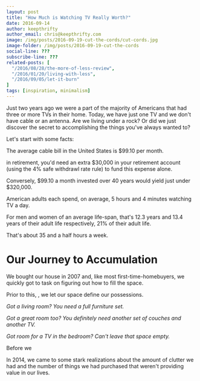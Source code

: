 ```yaml
---
layout: post
title: "How Much is Watching TV Really Worth?"
date: 2016-09-14
author: keepthrifty
author_email: chris@keepthrifty.com
image: /img/posts/2016-09-19-cut-the-cords/cut-cords.jpg
image-folder: /img/posts/2016-09-19-cut-the-cords
social-line: ???
subscribe-line: ???
related-posts: [
  "/2016/08/28/the-more-of-less-review",
  "/2016/01/20/living-with-less",
  "/2016/09/05/let-it-burn"
]
tags: [inspiration, minimalism]
---
```


Just two years ago we were a part of the majority of Americans that had three or more TVs in their home. Today, we have just one TV and we don't have cable or an antenna. Are we living under a rock? Or did we just discover the secret to accomplishing the things you've always wanted to?

Let's start with some facts:

The average cable bill in the United States is $99.10 per month.

in retirement, you'd need an extra $30,000 in your retirement account (using the 4% safe withdrawl rate rule) to fund this expense alone.

Conversely, $99.10 a month invested over 40 years would yield just under $320,000.

American adults each spend, on average, 5 hours and 4 minutes watching TV a day.

For men and women of an average life-span, that's 12.3 years and 13.4 years of their adult life respectively, 21% of their adult life.

That's about 35 and a half hours a week.

# Our Journey to Accumulation #

We bought our house in 2007 and, like most first-time-homebuyers, we quickly got to task on figuring out how to fill the space.

Prior to this, , we let our space define our possessions.

_Got a living room? You need a full furniture set._

_Got a great room too? You definitely need another set of couches and another TV._

_Got room for a TV in the bedroom? Can't leave that space empty._

Before we

In 2014, we came to some stark realizations about the amount of clutter we had and the number of things we had purchased that weren't providing value in our lives.







[cable-bill-source]: http://fortune.com/2015/10/28/streaming-bills-pile-up/
